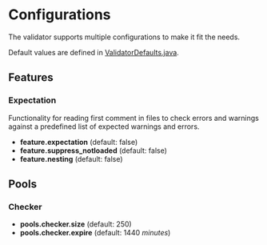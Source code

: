 # Configurations

The validator supports multiple configurations to make it fit the needs.

Default values are defined in [ValidatorDefaults.java](https://github.com/difi/vefa-validator/blob/master/src/main/java/no/difi/vefa/validator/ValidatorDefaults.java).


## Features

### Expectation

Functionality for reading first comment in files to check errors and warnings against a predefined list of expected warnings and errors.  

* **feature.expectation** (default: false)
* **feature.suppress_notloaded** (default: false)
* **feature.nesting** (default: false)


## Pools

### Checker

* **pools.checker.size** (default: 250)
* **pools.checker.expire** (default: 1440 *minutes*)
